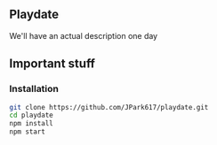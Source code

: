 Playdate
-----------------------------

We'll have an actual description one day

Important stuff
-----------------------------

### Installation
```bash
git clone https://github.com/JPark617/playdate.git
cd playdate
npm install
npm start
```
